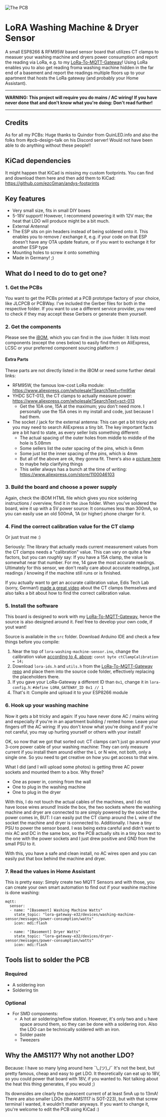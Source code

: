 ![The PCB](https://github.com/ezcGman/lora-washing-machine-sensor/blob/master/pictures/Washing-Machine-Sensor-v1r1-render-front.png?raw=true)

# LoRA Washing Machine & Dryer Sensor
A small ESP8266 & RFM95W based sensor board that utilizes CT clamps to measuer your washing machine and dryers power consumption and report the reading via LoRa, e.g. to my [LoRa-To-MQTT-Gateway](https://github.com/ezcGman/lora-gateway)! Using LoRa enables you to also get reading froma washing machine hidden in the far end of a basement and report the readings multiple floors up to your apartment that hosts the LoRa gateway (and probably your Home Assistant).

---

**WARNING: This project will require you do mains / AC wiring! If you have never done that and don't know what you're doing: Don't read further!**

---

## Credits
As for all my PCBs: Huge thanks to Quindor from QuinLED.info and also the folks from #pcb-design-talk on his Discord server! Would not have been able to do anything without these people!!

## KiCad dependencies
It might happen that KiCad is missing my custom footprints. You can find and download them here and then add them to KiCad: https://github.com/ezcGman/andys-footprints

## Key features
- Very small size, fits in small DIY boxes
- 5-18V support! However, I recommend powering it with 12V max; the heat that LDO will produce might be a bit much.
- External Antenna!
- The ESP sits on pin headers instead of being soldered onto it. This enables you to remove / exchange it, e.g. if your code on that ESP doesn't have any OTA update feature, or if you want to exchange it for another ESP type
- Mounting holes to screw it onto something
- Made in Germany! ;)

## What do I need to do to get one?
### 1. Get the PCBs
You want to get the PCBs printed at a PCB prototype factory of your choice, like JLCPCB or PCBWay. I've included the Gerber files for both in the respective folder. If you want to use a different service provider, you need to check if they may accept these Gerbers or generate them yourself.

### 2. Get the components
Please see the [iBOM](/ibom/ESPBreakoutBoard-Min-Cutout-v4r3.html), which you can find in the `ibom` folder: It lists most components (except the ones below) to easily find them on AliExpress, LCSC or your preferred component sourcing platform :)

#### Extra Parts
These parts are not directly listed in the iBOM or need some further detail links:
- RFM95W, the famous low-cost LoRa module: https://www.aliexpress.com/wholesale?SearchText=rfm95w
- YHDC SCT-013, the CT clamps to actually measure power: https://www.aliexpress.com/wholesale?SearchText=sct-013
    - Get the 10A one, 15A at the maximum; you don't need more. I personally use the 15A ones in my install and code, just because I had them.
- The socket / jack for the external antenna: This can get a bit tricky and you may need to search AliExpress a tiny bit. The key important facts are a bit hard to state, as every seller lists something different:
    - The actual spacing of the outer holes from middle to middle of the hole is 5.08mm
    - Some sellers list the outer spacing of the pins, which is 6mm
    - Some just list the inner spacing of the pins, which is 4mm
    - But all of the above are ok, they gonna fit. There's also a [picture here](/pictures/rf-jack-spacing.jpg) to maybe help clarifying things
    - This seller always has a bunch at the time of writing: https://www.aliexpress.com/store/1100046103

### 3. Build the board and choose a power supply
Again, check the iBOM HTML file which gives you nice soldering instructions / overview, find it in the `ibom` folder. When you've soldered the board, wire it up with a 5V power source: It consumes less than 300mA, so you can easily use an old 500mA, 1A (or higher) phone charger for it.

### 4. Find the correct calibration value for the CT clamp
Or just trust me :)

Seriously: The library that actually reads current measurement values from the CT clamps needs a "calibration" value. This can vary on quite a few factors, but you can *roughly* say: If you have a 15A clamp, the value is somewhat near that number. For me, 14 gave the most accurate readings. Ultimately for this sensor, we don't really care about accurate readings, just readings / knowing if the machine still runs or is finished.

If you actually want to get an accurate calibration value, Edis Tech Lab (sorry, German!) [made a great video](https://www.youtube.com/watch?v=zNbtCse6n3s) about the CT clamps themselves and also talks a bit about how to find the correct calibration value.

### 5. Install the software
This board is designed to work with my [LoRa-To-MQTT-Gateway](https://github.com/ezcGman/lora-gateway), hence the source is also designed around it. Feel free to develop your own code, if yout want!

Source is available in the `src` folder. Download Arduino IDE and check a few things before you compile:
1. Near the top of `lora-washing-machine-sensor.ino`, change the calibration value [according to 4. above](#4-find-the-correct-calibration-value-for-the-ct-clamp): `const byte ctClampCalibration = 14;`
2. Download `lora-ids.h` and `utils.h` from the [LoRa-To-MQTT-Gateway repo](https://github.com/ezcGman/lora-gateway/tree/master/src/lora-gateway-e32) and place them into the source code folder, effectively replacing the placeholders there.
3. If you gave your LoRa-Gateway a different ID than `0x1`, change it in `lora-config.h`: `#define LORA_GATEWAY_ID 0x1 // 1`
4. That's it: Compile and upload it to your ESP8266 module

### 6. Hook up your washing machine
Now it gets a bit tricky and again: If you have never done AC / mains wiring and especially if you're in an apartment building / rented home: Leave your fingers off the AC wiring: If you don't know what you're doing and if you're not careful, you may up hurting yourself or others with your install!

OK, so now that we got that sorted out: CT clamps can't just go around your 3-core power cable of your washing machine: They can only measure current if you install them around either the L or N wire, not both, only a single one. So you need to get creative on how you get access to that wire.

What I did (and I will upload some photos) is getting three AC power sockets and mounted them to a box. Why three?
- One as power in, coming from the wall
- One to plug in the washing machine
- One to plug in the dryer

With this, I do not touch the actual cables of the machines, and I do not have loose wires around! Inside the box, the two sockets where the washing machine and dryer are connected to are simply powered by the socket the power comes in, BUT: I can easily put the CT clamp around the L wire of the socket the machine and dryer is connected to. Additionally. I have a tiny PSU to power the sensor board. I was being extra careful and didn't want to mix AC and DC in the same box, so the PCB actually sits in a tiny box next to the one with the power sockets and I just drew positive and GND from the small PSU to it.

With this, you have a safe and clean install, no AC wires open and you can easily put that box behind the machine and dryer.

### 7. Read the values in Home Assistant
This is pretty easy: Simply create two MQTT Sensors and with those, you can create your own smart automation to find out if your washine machine is done washing:
```
mqtt:
  sensor:
  - name: "[Basement] Washing Machine Watts"
    state_topic: "lora-gateway-e32/devices/washing-machine-sensor/messages/power-consumption/watts"
    icon: mdi:flash

  - name: "[Basement] Dryer Watts"
    state_topic: "lora-gateway-e32/devices/dryer-sensor/messages/power-consumption/watts"
    icon: mdi:flash
```

## Tools list to solder the PCB
### Required
- A soldering iron
- Soldering tin

### Optional
- For SMD components:
  - A hot air soldering/reflow station. However, it's only two and u have space around them, so they can be done with a soldering iron. Also the LDO can be technically soldered with an iron.
  - Solder paste
  - Tweezers

## Why the AMS117? Why not another LDO?
Because: I have so many lying around here ¯\\_(ツ)\_/¯ It's not the best, but pretty famous, cheap and easy to get LDO. It theoretically can eat up to 18V, so you could power that board with 18V, if you wanted to. Not talking about the heat this thing generates, if you would ;)

Its downsides are clearly the quiescent current of at least 5mA up to 13mA! There are also smaller LDOs (the AMS1117 is SOT-223), but with that screw terminal I wanted, it wouldn't matter anyways.
If you want to change it, you're welcome to edit the PCB using KiCad :)
